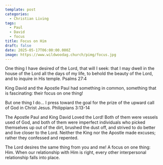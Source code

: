 ```yaml
---
template: post
categories:
  - Christian Living
tags:
  - Paul
  - David
  - focus
title: Focus on Him
draft: false
date: 2025-05-17T06:00:00.000Z
image: https://www.wildwoodag.church/pimg/focus.jpg
---
```

One thing I have desired of the Lord, that will I seek: that I may dwell in the house of the Lord all the days of my life, to behold the beauty of the Lord, and to inquire in His temple. Psalms 27:4

King David and the Apostle Paul had something in common, something that is fascinating: their focus on one thing!

But one thing I do... I press toward the goal for the prize of the upward call of God in Christ Jesus.  Philippians 3:13-14

The Apostle Paul and King David Loved the Lord! Both of them were vessels used of God, and both of them were imperfect individuals who picked themselves up out of the dirt, brushed the dust off, and strived to do better and live closer to the Lord. Neither the King nor the Apostle made excuses; rather they confessed and repented.

The Lord desires the same thing from you and me! A focus on one thing: Him. When our relationship with Him is right, every other interpersonal relationship falls into place.
